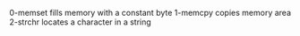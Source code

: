 0-memset fills memory with a constant byte
1-memcpy copies memory area
2-strchr locates a character in a string
